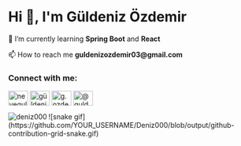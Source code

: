 <h1 align="left">Hi 👋, I'm Güldeniz Özdemir</h1>

<p align="left">🌱 I’m currently learning <b>Spring Boot</b> and <b>React</b></p/>
<p align="left">📫 How to reach me <b>guldenizozdemir03@gmail.com</b></p/>

<h3 align="left">Connect with me:</h3>
<p align="left">
<a href="https://twitter.com/neyegulelim" target="blank"><img align="center" src="https://raw.githubusercontent.com/rahuldkjain/github-profile-readme-generator/master/src/images/icons/Social/twitter.svg" alt="neyegulelim" height="30" width="40" /></a>
<a href="https://linkedin.com/in/güldeniz-özdemir-a31835186/" target="blank"><img align="center" src="https://raw.githubusercontent.com/rahuldkjain/github-profile-readme-generator/master/src/images/icons/Social/linked-in-alt.svg" alt="güldeniz-özdemir-a31835186/" height="30" width="40" /></a>
<a href="https://instagram.com/g.ozdemir0" target="blank"><img align="center" src="https://raw.githubusercontent.com/rahuldkjain/github-profile-readme-generator/master/src/images/icons/Social/instagram.svg" alt="g.ozdemir0" height="30" width="40" /></a>
<a href="https://medium.com/@guldenizozdemir03" target="blank"><img align="center" src="https://raw.githubusercontent.com/rahuldkjain/github-profile-readme-generator/master/src/images/icons/Social/medium.svg" alt="@guldenizozdemir03" height="30" width="40" /></a>
</p>

<p><img align="left" src="https://github-readme-stats.vercel.app/api/top-langs?username=deniz000&show_icons=true&theme=cobalt&title_color=7900db&text_color=fcfcfc&bg_color=aaacee&hide_border=true&locale=en&layout=compact" alt="deniz000" /></p>
![snake gif](https://github.com/YOUR_USERNAME/Deniz000/blob/output/github-contribution-grid-snake.gif)
